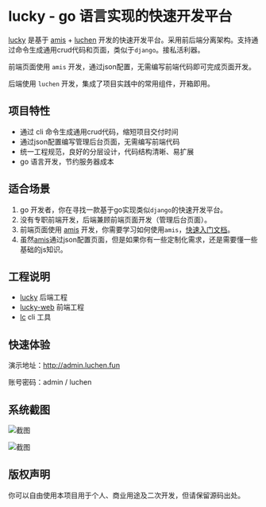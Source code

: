 # lucky - go 语言实现的快速开发平台

[lucky](https://github.com/fengjx/lucky) 是基于 [amis](https://github.com/baidu/amis) + [luchen](https://github.com/fengjx/luchen) 开发的快速开发平台。采用前后端分离架构。支持通过命令生成通用crud代码和页面，类似于`django`。接私活利器。

前端页面使用 `amis` 开发，通过json配置，无需编写前端代码即可完成页面开发。

后端使用 `luchen` 开发，集成了项目实践中的常用组件，开箱即用。

## 项目特性

- 通过 cli 命令生成通用crud代码，缩短项目交付时间
- 通过json配置编写管理后台页面，无需编写前端代码
- 统一工程规范，良好的分层设计，代码结构清晰、易扩展
- go 语言开发，节约服务器成本

## 适合场景

1. go 开发者，你在寻找一款基于go实现类似`django`的快速开发平台。
2. 没有专职前端开发，后端兼顾前端页面开发（管理后台页面）。
3. 前端页面使用 [amis](https://github.com/baidu/amis) 开发，你需要学习如何使用`amis`，[快速入门文档](https://baidu.github.io/amis/zh-CN/docs/start/getting-started)。
4. 虽然[amis](https://github.com/baidu/amis)通过json配置页面，但是如果你有一些定制化需求，还是需要懂一些基础的js知识。

## 工程说明

- [lucky](https://github.com/fengjx/lucky) 后端工程
- [lucky-web](https://github.com/fengjx/lucky-web) 前端工程
- [lc](https://github.com/fengjx/lc) cli 工具

## 快速体验

演示地址：<http://admin.luchen.fun>

账号密码：admin / luchen

## 系统截图

![截图](https://luchen.fun/screenshot/lucky/login.png)

![截图](https://luchen.fun/screenshot/lucky/admin-user.png)

## 版权声明

你可以自由使用本项目用于个人、商业用途及二次开发，但请保留源码出处。

